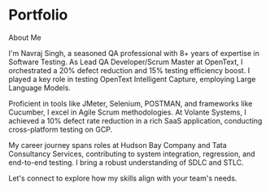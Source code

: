 # Portfolio

About Me 

I'm Navraj Singh, a seasoned QA professional with 8+ years of expertise in Software Testing. As Lead QA Developer/Scrum Master at OpenText, I orchestrated a 20% defect reduction and 15% testing efficiency boost. I played a key role in testing OpenText Intelligent Capture, employing Large Language Models.

Proficient in tools like JMeter, Selenium, POSTMAN, and frameworks like Cucumber, I excel in Agile Scrum methodologies. At Volante Systems, I achieved a 10% defect rate reduction in a rich SaaS application, conducting cross-platform testing on GCP.

My career journey spans roles at Hudson Bay Company and Tata Consultancy Services, contributing to system integration, regression, and end-to-end testing. I bring a robust understanding of SDLC and STLC.

Let's connect to explore how my skills align with your team's needs.
